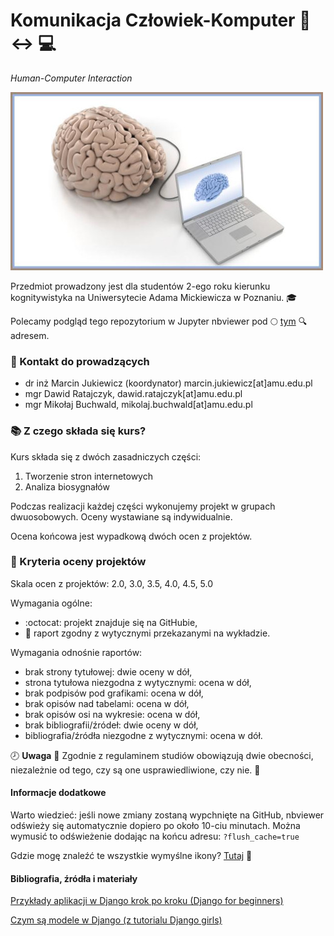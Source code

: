 # Komunikacja Człowiek-Komputer :walking: :left_right_arrow: :computer:

*Human-Computer Interaction*

![BCI](images/bci.jpg)

Przedmiot prowadzony jest dla studentów 2-ego roku kierunku kognitywistyka na Uniwersytecie Adama Mickiewicza w Poznaniu. :mortar_board:

Polecamy podgląd tego repozytorium w Jupyter nbviewer pod :full_moon: [tym](https://nbviewer.jupyter.org/github/mikbuch/hci/tree/master/) :mag: adresem.

### :e-mail: Kontakt do prowadzących

 * dr inż Marcin Jukiewicz (koordynator) marcin.jukiewicz[at]amu.edu.pl
 * mgr Dawid Ratajczyk, dawid.ratajczyk[at]amu.edu.pl
 * mgr Mikołaj Buchwald, mikolaj.buchwald[at]amu.edu.pl

### :books: Z czego składa się kurs?

Kurs składa się z dwóch zasadniczych części:
 1. Tworzenie stron internetowych
 2. Analiza biosygnałów

Podczas realizacji każdej części wykonujemy projekt w grupach dwuosobowych. Oceny wystawiane są indywidualnie.

Ocena końcowa jest wypadkową dwóch ocen z projektów.

###  :scroll: Kryteria oceny projektów

Skala ocen z projektów: 2.0, 3.0, 3.5, 4.0, 4.5, 5.0

Wymagania ogólne:
 * :octocat: projekt znajduje się na GitHubie,
 * :page_with_curl: raport zgodny z wytycznymi przekazanymi na wykładzie.

Wymagania odnośnie raportów:
 * brak strony tytułowej: dwie oceny w dół,
 * strona tytułowa niezgodna z wytycznymi: ocena w dół,
 * brak podpisów pod grafikami: ocena w dół,
 * brak opisów nad tabelami: ocena w dół,
 * brak opisów osi na wykresie: ocena w dół,
 * brak bibliografii/źródeł: dwie oceny w dół,
 * bibliografia/źródła niezgodne z wytycznymi: ocena w dół.

:clock8: **Uwaga** :office: Zgodnie z regulaminem studiów obowiązują dwie obecności, niezależnie od tego, czy są one usprawiedliwione, czy nie. :blue_book:

#### Informacje dodatkowe

Warto wiedzieć: jeśli nowe zmiany zostaną wypchnięte na GitHub, nbviewer odświeży się automatycznie dopiero po około 10-ciu minutach. Można wymusić to odświeżenie dodając na końcu adresu: `?flush_cache=true`

Gdzie mogę znaleźć te wszystkie wymyślne ikony? [Tutaj](https://gist.github.com/rxaviers/7360908)  :link:

#### Bibliografia, źródła i materiały

[Przykłady aplikacji w Django krok po kroku (Django for beginners)](https://github.com/wsvincent/djangoforbeginners)

[Czym są modele w Django (z tutorialu Django girls)](https://tutorial.djangogirls.org/en/django_models/)
